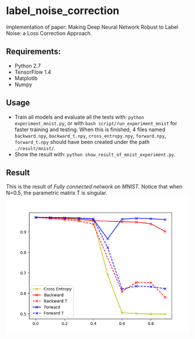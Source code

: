 # label_noise_correction
Implementation of paper: Making Deep Neural Network Robust to Label Noise: a Loss Correction Approach.

## Requirements:
- Python 2.7
- TensorFlow 1.4
- Matplotlb
- Numpy

## Usage
- Train all models and evaluate all the tests with: `python experiment_mnist.py`, or with `bash script/run_experiment_mnist` for faster training and testing. When this is finished, 4 files named `backward.npy`, `backward_t.npy`, `cross_entropy.npy`, `forward.npy`, `forward_t.npy` should have been created under the path `./result/mnist/`.
- Show the result with: `python show_result_of_mnist_experiment.py`.

## Result
This is the result of *Fully connected network on MNIST*. Notice that when N=0.5, the parametric matrix T is singular.
![results.png](https://raw.githubusercontent.com/GarrettLee/label_noise_correction/master/results.png)
